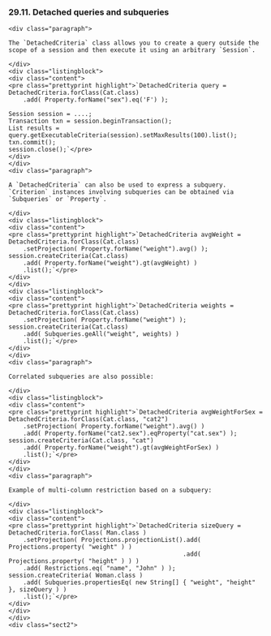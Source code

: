  ### 29.11. Detached queries and subqueries

    <div class="paragraph">

    The `DetachedCriteria` class allows you to create a query outside the scope of a session and then execute it using an arbitrary `Session`.

    </div>
    <div class="listingblock">
    <div class="content">
    <pre class="prettyprint highlight">`DetachedCriteria query = DetachedCriteria.forClass(Cat.class)
        .add( Property.forName("sex").eq('F') );

    Session session = ....;
    Transaction txn = session.beginTransaction();
    List results = query.getExecutableCriteria(session).setMaxResults(100).list();
    txn.commit();
    session.close();`</pre>
    </div>
    </div>
    <div class="paragraph">

    A `DetachedCriteria` can also be used to express a subquery.
    `Criterion` instances involving subqueries can be obtained via `Subqueries` or `Property`.

    </div>
    <div class="listingblock">
    <div class="content">
    <pre class="prettyprint highlight">`DetachedCriteria avgWeight = DetachedCriteria.forClass(Cat.class)
        .setProjection( Property.forName("weight").avg() );
    session.createCriteria(Cat.class)
        .add( Property.forName("weight").gt(avgWeight) )
        .list();`</pre>
    </div>
    </div>
    <div class="listingblock">
    <div class="content">
    <pre class="prettyprint highlight">`DetachedCriteria weights = DetachedCriteria.forClass(Cat.class)
        .setProjection( Property.forName("weight") );
    session.createCriteria(Cat.class)
        .add( Subqueries.geAll("weight", weights) )
        .list();`</pre>
    </div>
    </div>
    <div class="paragraph">

    Correlated subqueries are also possible:

    </div>
    <div class="listingblock">
    <div class="content">
    <pre class="prettyprint highlight">`DetachedCriteria avgWeightForSex = DetachedCriteria.forClass(Cat.class, "cat2")
        .setProjection( Property.forName("weight").avg() )
        .add( Property.forName("cat2.sex").eqProperty("cat.sex") );
    session.createCriteria(Cat.class, "cat")
        .add( Property.forName("weight").gt(avgWeightForSex) )
        .list();`</pre>
    </div>
    </div>
    <div class="paragraph">

    Example of multi-column restriction based on a subquery:

    </div>
    <div class="listingblock">
    <div class="content">
    <pre class="prettyprint highlight">`DetachedCriteria sizeQuery = DetachedCriteria.forClass( Man.class )
        .setProjection( Projections.projectionList().add( Projections.property( "weight" ) )
                                                    .add( Projections.property( "height" ) ) )
        .add( Restrictions.eq( "name", "John" ) );
    session.createCriteria( Woman.class )
        .add( Subqueries.propertiesEq( new String[] { "weight", "height" }, sizeQuery ) )
        .list();`</pre>
    </div>
    </div>
    </div>
    <div class="sect2">